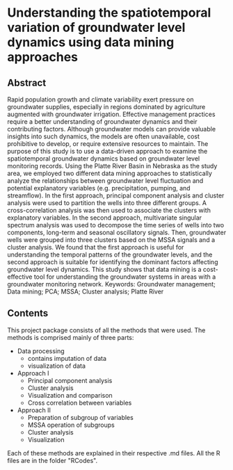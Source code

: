 # Understanding the spatiotemporal variation of groundwater level dynamics using data mining approaches
## Abstract
Rapid population growth and climate variability exert pressure on groundwater supplies, especially in regions dominated by agriculture augmented with groundwater irrigation. Effective management practices require a better understanding of groundwater dynamics and their contributing factors. Although groundwater models can provide valuable insights into such dynamics, the models are often unavailable, cost prohibitive to develop, or require extensive resources to maintain. The purpose of this study is to use a data-driven approach to examine the spatiotemporal groundwater dynamics based on groundwater level monitoring records. Using the Platte River Basin in Nebraska as the study area, we employed two different data mining approaches to statistically analyze the relationships between groundwater level fluctuation and potential explanatory variables (e.g. precipitation, pumping, and streamflow). In the first approach, principal component analysis and cluster analysis were used to partition the wells into three different groups. A cross-correlation analysis was then used to associate the clusters with explanatory variables. In the second approach, multivariate singular spectrum analysis was used to decompose the time series of wells into two components, long-term and seasonal oscillatory signals. Then, groundwater wells were grouped into three clusters based on the MSSA signals and a cluster analysis. We found that the first approach is useful for understanding the temporal patterns of the groundwater levels, and the second approach is suitable for identifying the dominant factors affecting groundwater level dynamics. This study shows that data mining is a cost-effective tool for understanding the groundwater systems in areas with a groundwater monitoring network. 
Keywords:  Groundwater management; Data mining; PCA; MSSA; Cluster analysis; Platte River

## Contents
This project package consists of all the methods that were used. The methods is comprised mainly of three parts:
* Data processing
  + contains imputation of data
  + visualization of data
* Approach I
  + Principal component analysis
  + Cluster analysis
  + Visualization and comparison
  + Cross correlation between variables
* Approach II
  + Preparation of subgroup of variables
  + MSSA operation of subgroups
  + Cluster analysis
  + Visualization

Each of these methods are explained in their respective .md files. All the R files are in the folder "RCodes".
